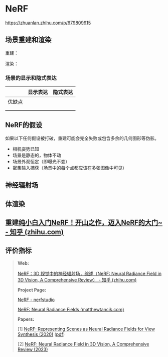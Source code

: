 # NeRF

https://zhuanlan.zhihu.com/p/679809915

## 场景重建和渲染

重建：

渲染：

### 场景的显示和隐式表达

|        | 显示表达 | 隐式表达 |
| ------ | -------- | -------- |
| 优缺点 |          |          |
|        |          |          |
|        |          |          |



## NeRF的假设

如果以下任何假设被打破，重建可能会完全失败或包含多余的几何图形等伪影。

- 相机姿势已知
- 场景是静态的，物体不动
- 场景外观恒定（即曝光不变）
- 密集输入捕获（场景中的每个点都应该在多张图像中可见）

## 神经辐射场

## 体渲染

## 重建[纯小白入门NeRF！开山之作，迈入NeRF的大门~ - 知乎 (zhihu.com)](https://zhuanlan.zhihu.com/p/673868373)

## 评价指标

>**Web:**
>
>[NeRF：3D 视觉中的神经辐射场，综述（NeRF: Neural Radiance Field in 3D Vision, A Comprehensive Review） - 知乎 (zhihu.com)](https://zhuanlan.zhihu.com/p/627356466)
>
>**Project Page:**
>
>[NeRF - nerfstudio](https://docs.nerf.studio/nerfology/methods/nerf.html)
>
>[NeRF: Neural Radiance Fields (matthewtancik.com)](https://www.matthewtancik.com/nerf)
>
>**Papers:**
>
>[1]  [NeRF: Representing Scenes as Neural Radiance Fields for View Synthesis (2020)](https://arxiv.org/abs/2003.08934) ([pdf](./papers/NeRF.pdf))
>
>[2] [NeRF: Neural Radiance Field in 3D Vision, A Comprehensive Review (2023)](https://arxiv.org/abs/2210.00379)
>
>







